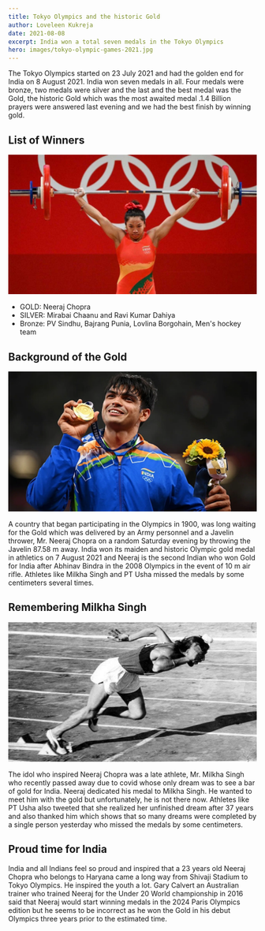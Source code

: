 ```yaml
---
title: Tokyo Olympics and the historic Gold
author: Loveleen Kukreja
date: 2021-08-08
excerpt: India won a total seven medals in the Tokyo Olympics
hero: images/tokyo-olympic-games-2021.jpg
---
```

The Tokyo Olympics started on 23 July 2021 and had the golden end for India on 8 August 2021. India won seven medals in all. Four medals were bronze, two medals were silver and the last and the best medal was the Gold, the historic Gold which was the most awaited medal .1.4 Billion prayers were answered last evening and we had the best finish by winning gold.

## List of Winners

![Saikhom Mirabai Chanu](images/saikhom-mirabai-chanu.jpg "Saikhom Mirabai Chanu")

* GOLD: Neeraj Chopra
* SILVER: Mirabai Chaanu and Ravi Kumar Dahiya
* Bronze: PV Sindhu, Bajrang Punia, Lovlina Borgohain, Men's hockey team 

## Background of the Gold

![Chopra gold getty Tokyo Olympics](images/chopra-gold-getty.webp "Chopra gold getty Tokyo Olympics")

A country that began participating in the Olympics in 1900, was long waiting for the Gold which was delivered by an Army personnel and a Javelin thrower, Mr. Neeraj Chopra on a random Saturday evening by throwing the Javelin 87.58 m away. India won its maiden and historic Olympic gold medal in athletics on 7 August 2021 and Neeraj is the second Indian who won Gold for India after Abhinav Bindra in the 2008 Olympics in the event of 10 m air rifle. Athletes like Milkha Singh and PT Usha missed the medals by some centimeters several times.

## Remembering Milkha Singh

![Milkha singh harsimratbadal](images/milkha-singh-twitter-harsimratbadal.jpg "Milkha singh harsimratbadal")

The idol who inspired Neeraj Chopra was a late athlete, Mr. Milkha Singh who recently passed away due to covid whose only dream was to see a bar of gold for India. Neeraj dedicated his medal to Milkha Singh. He wanted to meet him with the gold but unfortunately, he is not there now. Athletes like PT Usha also tweeted that she realized her unfinished dream after 37 years and also thanked him which shows that so many dreams were completed by a single person yesterday who missed the medals by some centimeters.

## Proud time for India

India and all Indians feel so proud and inspired that a 23 years old Neeraj Chopra who belongs to Haryana came a long way from Shivaji Stadium to Tokyo Olympics. He inspired the youth a lot. Gary Calvert an Australian trainer who trained Neeraj for the Under 20 World championship in 2016 said that Neeraj would start winning medals in the 2024 Paris Olympics edition but he seems to be incorrect as he won the Gold in his debut Olympics three years prior to the estimated time.